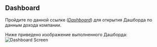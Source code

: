 ﻿## Dashboard
Пройдите по данной ссылке ([*Dashboard*](https://public.tableau.com/app/profile/pavel.artemov/viz/KarpovDashboardPractice_16930630996340/ProfitDashboard?publish=yes "Рекомендуется открыть Дашборд в режиме Full Screen")) для открытия Дашборда по данным дохода компании.

Ниже приведено изображение выполненного Дашборда: 
![Dashboard Screen](https://drive.google.com/uc?export=view&id=1BA1iRTKfbfTjKr2m7mXrf3ZtoTzjGG4i "Dashboard Screen")


